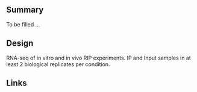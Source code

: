 ## Summary

To be filled ...

## Design
RNA-seq of in vitro and in vivo RIP experiments. IP and Input samples in at least 2 biological replicates per condition.

## Links

